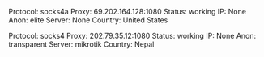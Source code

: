 Protocol: socks4a
Proxy: 69.202.164.128:1080
Status: working
IP: None
Anon: elite
Server: None
Country: United States

Protocol: socks4
Proxy: 202.79.35.12:1080
Status: working
IP: None
Anon: transparent
Server: mikrotik
Country: Nepal

